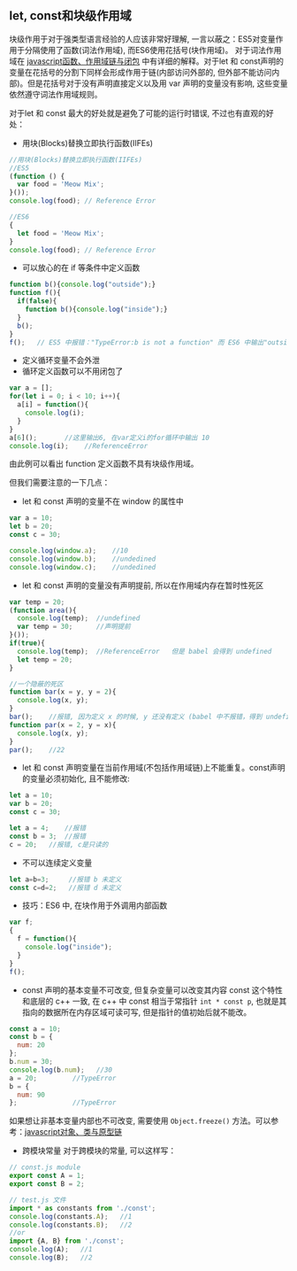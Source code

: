 ## let, const和块级作用域

块级作用于对于强类型语言经验的人应该非常好理解, 一言以蔽之：ES5对变量作用于分隔使用了函数(词法作用域), 而ES6使用花括号(块作用域)。
对于词法作用域在 [javascript函数、作用域链与闭包](https://github.com/faremax1992/repoForBlog/blob/master/Javascript/%E5%87%BD%E6%95%B0%E3%80%81%E4%BD%9C%E7%94%A8%E5%9F%9F%E9%93%BE%E4%B8%8E%E9%97%AD%E5%8C%85.md) 中有详细的解释。对于let 和 const声明的变量在花括号的分割下同样会形成作用于链(内部访问外部的, 但外部不能访问内部)。但是花括号对于没有声明直接定义以及用 var 声明的变量没有影响, 这些变量依然遵守词法作用域规则。

对于let 和 const 最大的好处就是避免了可能的运行时错误, 不过也有直观的好处：

- 用块(Blocks)替换立即执行函数(IIFEs)
```js
//用块(Blocks)替换立即执行函数(IIFEs)
//ES5
(function () {
  var food = 'Meow Mix';
}());
console.log(food); // Reference Error

//ES6
{
  let food = 'Meow Mix';
}
console.log(food); // Reference Error
```
- 可以放心的在 if 等条件中定义函数
```js
function b(){console.log("outside");}
function f(){
  if(false){
    function b(){console.log("inside");}
  }
  b();
}
f();   // ES5 中报错："TypeError:b is not a function" 而 ES6 中输出"outside"
```
- 定义循环变量不会外泄
- 循环定义函数可以不用闭包了
```js
var a = [];
for(let i = 0; i < 10; i++){
  a[i] = function(){
    console.log(i);
  }
}
a[6]();       //这里输出6, 在var定义i的for循环中输出 10
console.log(i);    //ReferenceError
```
由此例可以看出 function 定义函数不具有块级作用域。

但我们需要注意的一下几点：

- let 和 const 声明的变量不在 window 的属性中
```js
var a = 10;
let b = 20;
const c = 30;

console.log(window.a);    //10
console.log(window.b);    //undedined
console.log(window.c);    //undedined
```

- let 和 const 声明的变量没有声明提前, 所以在作用域内存在暂时性死区
```js
var temp = 20;
(function area(){
  console.log(temp);  //undefined
  var temp = 30;      //声明提前
}());
if(true){
  console.log(temp);  //ReferenceError   但是 babel 会得到 undefined
  let temp = 20;
}
```
```js
//一个隐蔽的死区
function bar(x = y, y = 2){
  console.log(x, y);
}
bar();    //报错, 因为定义 x 的时候, y 还没有定义 (babel 中不报错，得到 undefined 2)
function par(x = 2, y = x){
  console.log(x, y);
}
par();    //22
```

- let 和 const 声明变量在当前作用域(不包括作用域链)上不能重复。const声明的变量必须初始化, 且不能修改:
```js
let a = 10;
var b = 20;
const c = 30;

let a = 4;    //报错
const b = 3;  //报错
c = 20;   //报错, c是只读的
```

- 不可以连续定义变量
```js
let a=b=3;     //报错 b 未定义
const c=d=2;   //报错 d 未定义
```

- 技巧：ES6 中, 在块作用于外调用内部函数
```js
var f;
{
  f = function(){
    console.log("inside");
  }
}
f();
```

- const 声明的基本变量不可改变, 但复杂变量可以改变其内容
const 这个特性和底层的 c++ 一致, 在 c++ 中 const 相当于常指针 `int * const p`, 也就是其指向的数据所在内存区域可读可写, 但是指针的值初始后就不能改。
```js
const a = 10;
const b = {
  num: 20
};
b.num = 30;
console.log(b.num);   //30
a = 20;         //TypeError
b = {
  num: 90
};              //TypeError
```
如果想让非基本变量内部也不可改变, 需要使用 `Object.freeze()` 方法。可以参考：[javascript对象、类与原型链](https://github.com/faremax1992/repoForBlog/blob/master/Javascript/%E5%AF%B9%E8%B1%A1%E3%80%81%E7%B1%BB%E4%B8%8E%E5%8E%9F%E5%9E%8B%E9%93%BE.md)

- 跨模块常量
对于跨模块的常量, 可以这样写：
```js
// const.js module
export const A = 1;
export const B = 2;

// test.js 文件
import * as constants from './const';
console.log(constants.A);   //1
console.log(constants.B);   //2
//or
import {A, B} from './const';
console.log(A);   //1
console.log(B);   //2

```
